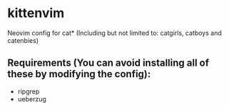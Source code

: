 # kittenvim
Neovim config for cat* (Including but not limited to: catgirls, catboys and catenbies)

## Requirements (You can avoid installing all of these by modifying the config):
- ripgrep
- ueberzug
